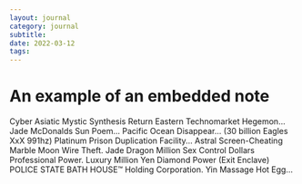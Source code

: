 ```yaml
---
layout: journal
category: journal
subtitle:
date: 2022-03-12
tags:
---
```


# An example of an embedded note

Cyber Asiatic Mystic Synthesis Return Eastern Technomarket Hegemon... Jade McDonalds Sun Poem... Pacific Ocean Disappear... (30 billion Eagles XxX 991hz) Platinum Prison Duplication Facility... Astral Screen-Cheating Marble Moon Wire Theft. Jade Dragon Million Sex Control Dollars Professional Power. Luxury Million Yen Diamond Power (Exit Enclave) POLICE STATE BATH HOUSE™ Holding Corporation. Yin Massage Hot Egg...
